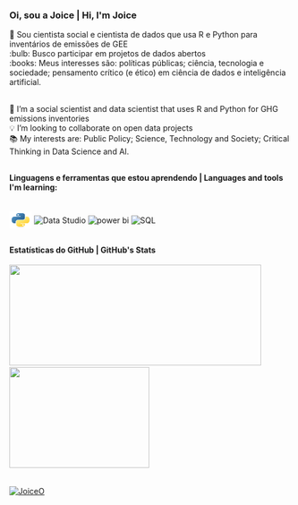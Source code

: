 <h3>Oi, sou a Joice | Hi, I'm Joice</h3>
🌱 Sou cientista social e cientista de dados que usa R e Python para inventários de emissões de GEE<br>
:bulb: Busco participar em projetos de dados abertos<br>
:books: Meus interesses são: políticas públicas; ciência, tecnologia e sociedade; pensamento crítico (e ético) em ciência de dados e inteligência artificial.<br><br>

🌱 I’m a social scientist and data scientist that uses R and Python for GHG emissions inventories<br>
:bulb: I’m looking to collaborate on open data projects<br>
:books: My interests are: Public Policy; Science, Technology and Society; Critical Thinking in Data Science and AI. <br>
 ##
 
  <h4>Linguagens e ferramentas que estou aprendendo | Languages and tools I'm learning:</h4>
<div style="display: inline_block"><br>
<img align="center" alt="Python" height="30" width="40" src="https://raw.githubusercontent.com/devicons/devicon/master/icons/python/python-original.svg">
<!-- <img align="center" alt="R" height="30" width="40" src="https://raw.githubusercontent.com/devicons/devicon/master/icons/r/r-original.svg"> -->
<!-- <img align="center" alt="Tableau" height="30" width="40" src="https://cdn.worldvectorlogo.com/logos/tableau-software.svg"> -->
<img align="center" alt="Data Studio" height="30" width="40" src="https://cdn.worldvectorlogo.com/logos/google-data-studio.svg">
<img align="center" alt="power bi" height="30" width="40" src="https://upload.wikimedia.org/wikipedia/commons/thumb/c/cf/New_Power_BI_Logo.svg/630px-New_Power_BI_Logo.svg.png">
<img align="center" alt="SQL" height="30" width="30" src="https://sqlitebrowser.org/images/sqlitebrowser.svg"> 
  </div>
  
  ##
  
  <h4>Estatísticas do GitHub | GitHub's Stats</h4>
<div>
<a href="https://github.com/JoiceO"> 
<img height="180em"  width="450" src="https://github-readme-stats.vercel.app/api?username=JoiceO&show_icons=true&theme=swift&include_all_commits=true&count_private=true&hide_border=true&hide_title=true" />
 <img height="180em" width="250" src="https://github-readme-stats.vercel.app/api/top-langs/?username=JoiceO&langs_count=10&layout=compact&show_icons=true&theme=swift&hide_border=true" />  <br>
   </div>

  ##
  
<!--[Readme Card](https://github-readme-stats.vercel.app/api/pin/?username=JoiceO&repo=CAMINHO_DO_REPOSITORIO) -->

   <div>
  <img src="https://komarev.com/ghpvc/?username=JoiceO&color=gray" alt="JoiceO" /> 
  </div> 
 
 


  

  
